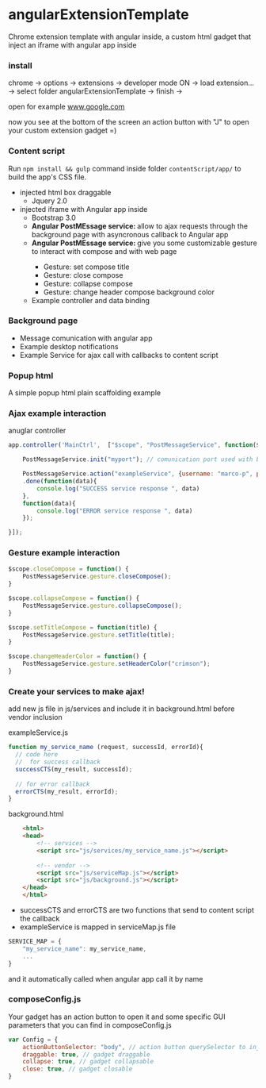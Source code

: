 
angularExtensionTemplate
========================
Chrome extension template with angular inside,
a custom html gadget that inject an iframe with angular app inside

<h3>install</h3>

chrome -> options -> extensions -> developer mode ON -> load extension... -> select folder angularExtensionTemplate -> finish -> 

open for example www.google.com 

now you see at the bottom of the screen an action button with "J" to open your custom extension gadget =)

<h3>Content script</h3>

Run `npm install && gulp` command inside folder `contentScript/app/` to build the app's CSS file.

<ul>
<li>injected html box draggable
<ul>
  <li>Jquery 2.0</li>
</ul>
</li>
<li>injected iframe with Angular app inside
<ul>
  <li>Bootstrap 3.0</li>
  <li><strong>Angular PostMEssage service: </strong> allow to ajax requests through the background page with asyncronous callback to Angular app</li>
  <li><strong>Angular PostMEssage service: </strong> give you some customizable gesture to interact with compose and with web page </li>
  	<ul>
  		<li>Gesture: set compose title</li>
  		<li>Gesture: close compose</li>
  		<li>Gesture: collapse compose</li>
  		<li>Gesture: change header compose background color</li>
  	</ul>
  <li>Example controller and data binding</li>
</ul>
</li>
</ul>

<h3>Background page</h3>

<ul>
  <li>Message comunication with angular app</li>
  <li>Example desktop notifications</li>
  <li>Example Service for ajax call with callbacks to content script</li>
</ul>

<h3>Popup html </h3>

A simple popup html plain scaffolding example


<h3>Ajax example interaction</h3>

<label>anuglar controller </label>
```js
app.controller('MainCtrl',  ["$scope", "PostMessageService", function($scope, PostMessageService) {

	PostMessageService.init("myport"); // comunication port used with background page for message passing

	PostMessageService.action("exampleService", {username: "marco-p", psw: "1234"})
	.done(function(data){
		console.log("SUCCESS service response ", data)
	},
	function(data){
		console.log("ERROR service response ", data)
	});

}]);
```

<h3>Gesture example interaction</h3>

```js
$scope.closeCompose = function() {
	PostMessageService.gesture.closeCompose(); 
}

$scope.collapseCompose = function() {
	PostMessageService.gesture.collapseCompose();
}

$scope.setTitleCompose = function(title) {
	PostMessageService.gesture.setTitle(title);
}

$scope.changeHeaderColor = function() {
	PostMessageService.gesture.setHeaderColor("crimson");
}
```

<h3>Create your services to make ajax! </h3>

add new js file in js/services and include it in background.html before vendor inclusion

exampleService.js
```js
function my_service_name (request, successId, errorId){
  // code here
  //  for success callback
  successCTS(my_result, successId);
  
  // for error callback
  errorCTS(my_result, errorId);
}
```

background.html
```html
	<html>
	<head>
		<!-- services -->
		<script src="js/services/my_service_name.js"></script>
	
		<!-- vendor -->
		<script src="js/serviceMap.js"></script>
		<script src="js/background.js"></script>
	</head>
	</html>
```

- successCTS and errorCTS are two functions that send to content script the callback<br>
- exampleService is mapped in serviceMap.js file

```js
SERVICE_MAP = {
	"my_service_name": my_service_name,
	...
}

```
and it automatically called when angular app call it by name

<h3>composeConfig.js</h3>

Your gadget has an action button to open it and some specific GUI parameters that you can find in composeConfig.js

```js
var Config = {
	actionButtonSelector: "body", // action button querySelector to inject action button
	draggable: true, // gadget draggable
	collapse: true, // gadget collapsable
	close: true, // gadget closable
}
```
